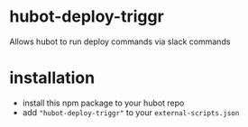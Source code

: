 # hubot-deploy-triggr

Allows hubot to run deploy commands via slack commands

# installation
* install this npm package to your hubot repo
* add `"hubot-deploy-triggr"` to your `external-scripts.json`
